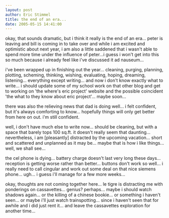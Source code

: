 ```yaml
---
layout: post
author: Eric Stimmel
title: the end of an era...
date: 2005-05-15 14:41:00
--- 
```



okay, that sounds dramatic, but i think it really is the end of an era... peter is leaving and bill is coming in to take over and while i am excited and optimistic about next year, i am also a little saddened that i wasn't able to spend more time under the influence of peter...i guess i won't get into this so much because i already feel like i've discussed it ad nauseum...

i've been wrapped up in finishing out the year... cleaning, purging, planning, plotting, scheming, thinking, wishing, evaluating, hoping, dreaming, listening... everything except writing... and now i don't know exactly what to write... i should update some of my school work on that other blog and get to working on 'the where's eric project' website and the possible coincident 'the what to they know about eric project'... maybe soon...

there was also the relieving news that dad is doing well... i felt confident, but it's always comforting to know... hopefully things will only get better from here on out. i'm still confident.

well, i don't have much else to write now... should be cleaning, but with a space that barely tops 100 sq.ft. it doesn't really seem that daunting... nevertheless, i am [pleasantly] distracted by the upcoming vacation... short and scattered and unplanned as it may be... maybe that is how i like things... well, we shall see...

the cel phone is dying... battery charge doesn't last very long these days... reception is getting worse rather than better... buttons don't work so well... i really need to call cingular and work out some deal on that nice siemens phone... ugh... i guess i'll manage for a few more weeks...

okay, thoughts are not coming together here... le tigre is distracting me with ponderings on cassavettes... genius? perhaps... maybe i should watch shadows again... or the killing of a chinese bookie... or something i haven't seen... or maybe i'll just watch trainspotting... since i haven't seen that for awhile and i did just rent it... and leave the cassavettes exploration for another time...


